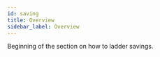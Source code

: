 ```yaml
---
id: saving 
title: Overview
sidebar_label: Overview
---
```


Beginning of the section on how to ladder savings.

